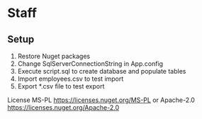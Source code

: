# Staff

## Setup
1. Restore Nuget packages
2. Change SqlServerConnectionString in App.config
3. Execute script.sql to create database and populate tables
4. Import employees.csv to test import
5. Export *.csv file to test export

License MS-PL https://licenses.nuget.org/MS-PL or Apache-2.0 https://licenses.nuget.org/Apache-2.0